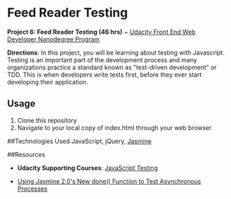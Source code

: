 # Feed Reader Testing

**Project 6: Feed Reader Testing (46 hrs)** ~ [Udacity Front End Web Developer Nanodegree Program](https://www.udacity.com/course/front-end-web-developer-nanodegree--nd001)

**Directions**: In this project, you will be learning about testing with Javascript. Testing is an important part of the development process and many organizations practice a standard known as "test-driven development" or TDD. This is when developers write tests first, before they ever start developing their application.

Usage
-----

1. Clone this repository
2. Navigate to your local copy of index.html through your web browser  

##Technologies Used
JavaScript, jQuery, [Jasmine](http://jasmine.github.io/)

##Resources
* **Udacity Supporting Courses**: [JavaScript Testing](https://www.udacity.com/course/javascript-testing--ud549)

* [Using Jasmine 2.0's New done() Function to Test Asynchronous Processes](http://www.htmlgoodies.com/beyond/javascript/stips/using-jasmine-2.0s-new-done-function-to-test-asynchronous-processes.html)
